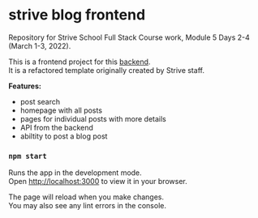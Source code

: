 # strive blog frontend
Repository for Strive School Full Stack Course work, Module 5 Days 2-4 (March 1-3, 2022).

This is a frontend project for this [backend](https://github.com/julita-wilczek/strive-blog-backend).\
It is a refactored template originally created by Strive staff.


**Features:**
- post search
- homepage with all posts
- pages for individual posts with more details
- API from the backend
- abiltity to post a blog post


### `npm start`

Runs the app in the development mode.\
Open [http://localhost:3000](http://localhost:3000) to view it in your browser.

The page will reload when you make changes.\
You may also see any lint errors in the console.

 
